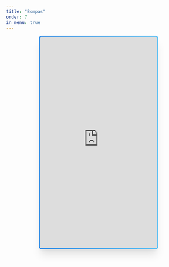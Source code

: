```yaml
---
title: "Bompas"
order: 7
in_menu: true
---
```

<iframe src="http://lysios.free.fr/carte_minute_Bompas_Velo_musculaire.html" style=" width: 20rem; height: 36rem; max-width: 100%; margin: 0 auto; margin-bottom: 5vh; display: block; box-shadow: rgba(0, 0, 0, 0.1) 0px 20px 25px -5px, rgba(0, 0, 0, 0.04) 0px 10px 10px -5px; background: linear-gradient(white, white) padding-box, linear-gradient(to right, #2988e6, #57bff5) border-box; border: 0.2rem solid transparent; border-radius: 0.5rem; " ></iframe> 